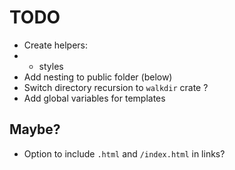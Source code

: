 # TODO

- Create helpers:
- - styles
- Add nesting to public folder (below)
- Switch directory recursion to `walkdir` crate ?
- Add global variables for templates

## Maybe?

- Option to include `.html` and `/index.html` in links?
